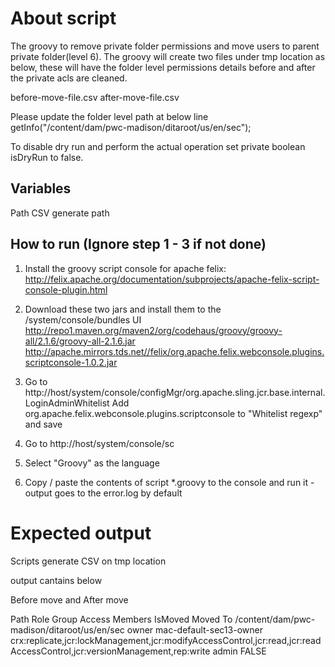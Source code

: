# About script

The groovy to remove private folder permissions and move users to parent private folder(level 6).
The groovy will create two files under tmp location as below, these will have the folder level permissions details before and after the private acls are cleaned.

before-move-file.csv
after-move-file.csv

Please update the folder level path at below line
getInfo("/content/dam/pwc-madison/ditaroot/us/en/sec");

To disable dry run and perform the actual operation set private boolean isDryRun to false.

## Variables

Path 
CSV generate path


## How to run (Ignore step 1 - 3 if not done)

1. Install the groovy script console for apache felix: http://felix.apache.org/documentation/subprojects/apache-felix-script-console-plugin.html

2. Download these two jars and install them to the /system/console/bundles UI 	        http://repo1.maven.org/maven2/org/codehaus/groovy/groovy-all/2.1.6/groovy-all-2.1.6.jar http://apache.mirrors.tds.net//felix/org.apache.felix.webconsole.plugins.scriptconsole-1.0.2.jar

3. Go to http://host/system/console/configMgr/org.apache.sling.jcr.base.internal.LoginAdminWhitelist
   Add org.apache.felix.webconsole.plugins.scriptconsole to "Whitelist regexp" and save

4. Go to http://host/system/console/sc

5. Select "Groovy" as the language

6. Copy / paste the contents of script *.groovy to the console and run it - output goes to the error.log by default

# Expected output 

Scripts generate CSV on tmp location 

output cantains below

Before move and After move 

Path	Role	Group	Access	Members	IsMoved	Moved To
/content/dam/pwc-madison/ditaroot/us/en/sec	owner	mac-default-sec13-owner	crx:replicate,jcr:lockManagement,jcr:modifyAccessControl,jcr:read,jcr:readAccessControl,jcr:versionManagement,rep:write	admin	FALSE	

